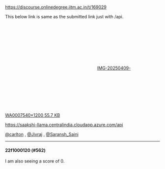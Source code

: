 https://discourse.onlinedegree.iitm.ac.in/t/169029

This below link is same as the submitted link just with /api.<br/>
<div class="lightbox-wrapper"><a class="lightbox" data-download-href="/uploads/short-url/7l6R8Qc30FtqdmiWQY4bGbMMaz1.jpeg?dl=1" href="https://europe1.discourse-cdn.com/flex013/uploads/iitm/original/3X/3/3/33721f5692e3b5200b77252c17f2afebed5fabc3.jpeg" rel="noopener nofollow ugc" title="IMG-20250409-WA0007"><div class="meta"><svg aria-hidden="true" class="fa d-icon d-icon-far-image svg-icon"><use href="#far-image"></use></svg><span class="filename">IMG-20250409-WA0007</span><span class="informations">540×1200 55.7 KB</span><svg aria-hidden="true" class="fa d-icon d-icon-discourse-expand svg-icon"><use href="#discourse-expand"></use></svg></div></a></div></p>
<p><a class="onebox" href="https://saakshi-llama.centralindia.cloudapp.azure.com/api" rel="noopener nofollow ugc" target="_blank">https://saakshi-llama.centralindia.cloudapp.azure.com/api</a></p>
<p><a class="mention" href="/u/carlton">@carlton</a> , <a class="mention" href="/u/jivraj">@Jivraj</a> , <a class="mention" href="/u/saransh_saini">@Saransh_Saini</a></p><hr>

<h4>22f1000120 (#562)</h4>
<p>I am also seeing a score of 0.